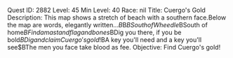 Quest ID: 2882
Level: 45
Min Level: 40
Race: nil
Title: Cuergo's Gold
Description: This map shows a stretch of beach with a southern face.Below the map are words, elegantly written...$B$B$BSouth of Wheedle$BSouth of home$BFind a mast and flag and bones$BDig you there, if you be bold$BDig and claim Cuergo's gold!$BA key you'll need and a key you'll see$BThe men you face take blood as fee.
Objective: Find Cuergo's gold!
